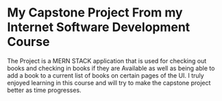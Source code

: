 # My Capstone Project From my Internet Software Development Course
The Project is a MERN STACK application that is used for checking out books and checking in books if they are Available as well as being able to add a book to a current list of books on certain pages of the UI. I truly enjoyed learning in this course and will try to make the capstone project better as time progresses. 

